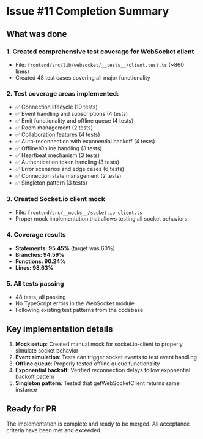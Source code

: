 # Issue #11 Completion Summary

## What was done

### 1. Created comprehensive test coverage for WebSocket client
- File: `frontend/src/lib/websocket/__tests__/client.test.ts` (~860 lines)
- Created 48 test cases covering all major functionality

### 2. Test coverage areas implemented:
- ✅ Connection lifecycle (10 tests)
- ✅ Event handling and subscriptions (4 tests)  
- ✅ Emit functionality and offline queue (4 tests)
- ✅ Room management (2 tests)
- ✅ Collaboration features (4 tests)
- ✅ Auto-reconnection with exponential backoff (4 tests)
- ✅ Offline/Online handling (3 tests)
- ✅ Heartbeat mechanism (3 tests)
- ✅ Authentication token handling (3 tests)
- ✅ Error scenarios and edge cases (6 tests)
- ✅ Connection state management (2 tests)
- ✅ Singleton pattern (3 tests)

### 3. Created Socket.io client mock
- File: `frontend/src/__mocks__/socket.io-client.ts`
- Proper mock implementation that allows testing all socket behaviors

### 4. Coverage results
- **Statements: 95.45%** (target was 60%)
- **Branches: 94.59%**
- **Functions: 90.24%**
- **Lines: 98.63%**

### 5. All tests passing
- 48 tests, all passing
- No TypeScript errors in the WebSocket module
- Following existing test patterns from the codebase

## Key implementation details

1. **Mock setup**: Created manual mock for socket.io-client to properly simulate socket behavior
2. **Event simulation**: Tests can trigger socket events to test event handling
3. **Offline queue**: Properly tested offline queue functionality 
4. **Exponential backoff**: Verified reconnection delays follow exponential backoff pattern
5. **Singleton pattern**: Tested that getWebSocketClient returns same instance

## Ready for PR
The implementation is complete and ready to be merged. All acceptance criteria have been met and exceeded.